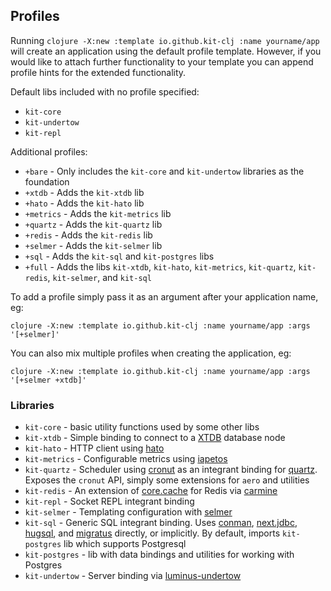 ## Profiles

Running `clojure -X:new :template io.github.kit-clj :name yourname/app` will create an application using the default profile template.
However, if you would like to attach further functionality to your template you can append profile hints for the extended functionality.

Default libs included with no profile specified:

- `kit-core`
- `kit-undertow`
- `kit-repl`

Additional profiles:

- `+bare` - Only includes the `kit-core` and `kit-undertow` libraries as the foundation
- `+xtdb` - Adds the `kit-xtdb` lib
- `+hato` - Adds the `kit-hato` lib
- `+metrics` - Adds the `kit-metrics` lib
- `+quartz` - Adds the `kit-quartz` lib
- `+redis` - Adds the `kit-redis` lib
- `+selmer` - Adds the `kit-selmer` lib
- `+sql` - Adds the `kit-sql` and `kit-postgres` libs
- `+full` - Adds the libs `kit-xtdb`, `kit-hato`, `kit-metrics`, `kit-quartz`, `kit-redis`, `kit-selmer`, and `kit-sql`

To add a profile simply pass it as an argument after your application name, eg:

```
clojure -X:new :template io.github.kit-clj :name yourname/app :args '[+selmer]'
```

You can also mix multiple profiles when creating the application, eg:

```
clojure -X:new :template io.github.kit-clj :name yourname/app :args '[+selmer +xtdb]'
```

### Libraries

- `kit-core` - basic utility functions used by some other libs
- `kit-xtdb` - Simple binding to connect to a [XTDB](https://xtdb.com/) database node
- `kit-hato` - HTTP client using [hato](https://github.com/gnarroway/hato)
- `kit-metrics` - Configurable metrics using [iapetos](https://github.com/clj-commons/iapetos)
- `kit-quartz` - Scheduler using [cronut](https://github.com/troy-west/cronut) as an integrant binding for [quartz](http://www.quartz-scheduler.org/). Exposes the `cronut` API, simply some extensions for `aero` and utilities
- `kit-redis` - An extension of [core.cache](https://github.com/clojure/core.cache) for Redis via [carmine](https://github.com/ptaoussanis/carmine)
- `kit-repl` - Socket REPL integrant binding
- `kit-selmer` - Templating configuration with [selmer](https://github.com/yogthos/Selmer)
- `kit-sql` - Generic SQL integrant binding. Uses [conman](https://github.com/luminus-framework/conman), [next.jdbc](https://github.com/seancorfield/next-jdbc), [hugsql](https://www.hugsql.org/), and [migratus](https://github.com/yogthos/migratus) directly, or implicitly. By default, imports `kit-postgres` lib which supports Postgresql
- `kit-postgres` - lib with data bindings and utilities for working with Postgres
- `kit-undertow` - Server binding via [luminus-undertow](https://github.com/luminus-framework/luminus-undertow)
